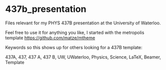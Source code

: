 # 437b_presentation

Files relevant for my PHYS 437B presentation at the University of Waterloo.

Feel free to use it for anything you like, I started with the metropolis template https://github.com/matze/mtheme

Keywords so this shows up for others looking for a 437B template:

437A, 437, 437 A, 437 B, UW, UWaterloo, Physics, Science, LaTeX, Beamer, Template
